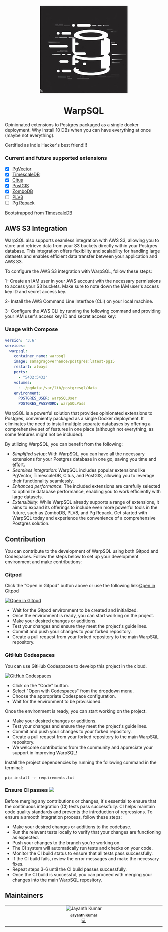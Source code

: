 <p align="center"><img align="center" width="280" height="280" src="./icon.jpeg"/></p>
<h1 align="center">WarpSQL</h3>
Opinionated extensions to Postgres packaged as a single docker deployment. Why install 10 DBs when you can have everything at once (maybe not everything).

Certified as Indie Hacker's best friend!!!

### Current and future supported extensions

- [x] [PgVector](https://github.com/pgvector/pgvector)
- [x] [TimescaleDB](https://github.com/timescale/timescaledb)
- [x] [Citus](https://www.citusdata.com/)
- [x] [PostGIS](https://postgis.net)
- [x] [ZomboDB](https://github.com/zombodb/zombodb)
- [ ] [PLV8](https://github.com/plv8/plv8)
- [ ] [Pg Repack](https://github.com/reorg/pg_repack)

Bootstrapped from [TimescaleDB](https://github.com/timescale/timescaledb-docker)

## AWS S3 Integration

WarpSQL also supports seamless integration with AWS S3, allowing you to store and retrieve data from your S3 buckets directly within your Postgres database. This integration offers flexibility and scalability for handling large datasets and enables efficient data transfer between your application and AWS S3.

To configure the AWS S3 integration with WarpSQL, follow these steps:


1- Create an IAM user in your AWS account with the necessary permissions to access your S3 buckets. Make sure to note down the IAM user's access key ID and secret access key.

2- Install the AWS Command Line Interface (CLI) on your local machine.

3- Configure the AWS CLI by running the following command and providing your IAM user's access key ID and secret access key:






### Usage with Compose

```yaml
version: '3.6'
services:
  warpsql:
    container_name: warpsql
    image: samagragovernance/postgres:latest-pg15
    restart: always
    ports:
      - "5432:5432"
    volumes:
      - ./pgdata:/var/lib/postgresql/data
    environment:
      POSTGRES_USER: warpSQLUser
      POSTGRES_PASSWORD: warpSQLPass
```

WarpSQL is a powerful solution that provides opinionated extensions to Postgres, conveniently packaged as a single Docker deployment. It eliminates the need to install multiple separate databases by offering a comprehensive set of features in one place (although not everything, as some features might not be included).

By utilizing WarpSQL, you can benefit from the following:

- *Simplified setup*: With WarpSQL, you can have all the necessary extensions for your Postgres database in one go, saving you time and effort.
- *Seamless integration*: WarpSQL includes popular extensions like PgVector, TimescaleDB, Citus, and PostGIS, allowing you to leverage their functionality seamlessly.
- *Enhanced performance*: The included extensions are carefully selected to optimize database performance, enabling you to work efficiently with large datasets.
- *Extensibility*: While WarpSQL already supports a range of extensions, it aims to expand its offerings to include even more powerful tools in the future, such as ZomboDB, PLV8, and Pg Repack.
Get started with WarpSQL today and experience the convenience of a comprehensive Postgres solution.

## Contribution

You can contribute to the development of WarpSQL using both Gitpod and Codespaces. Follow the steps below to set up your development environment and make contributions:

### Gitpod

Click the "Open in Gitpod" button above or use the following link:[Open in Gitpod](https://gitpod.io/new/#https://github.com/ChakshuGautam/postgres-tsdb-vector-docker)

[![Open in Gitpod](https://gitpod.io/button/open-in-gitpod.svg)](https://gitpod.io/#https://github.com/ChakshuGautam/postgres-tsdb-vector-docker)

- Wait for the Gitpod environment to be created and initialized.
- Once the environment is ready, you can start working on the project.
- Make your desired changes or additions.
- Test your changes and ensure they meet the project's guidelines.
- Commit and push your changes to your forked repository.
- Create a pull request from your forked repository to the main WarpSQL repository.

### GitHub Codespaces

You can use GitHub Codespaces to develop this project in the cloud.

[![GitHub Codespaces](https://img.shields.io/badge/GitHub-Codespaces-blue?logo=github)](https://github.com/features/codespaces)

- Click on the "Code" button.
- Select "Open with Codespaces" from the dropdown menu.
- Choose the appropriate Codespace configuration.
- Wait for the environment to be provisioned.

Once the environment is ready, you can start working on the project.

- Make your desired changes or additions.
- Test your changes and ensure they meet the project's guidelines.
- Commit and push your changes to your forked repository.
- Create a pull request from your forked repository to the main WarpSQL repository.
- We welcome contributions from the community and appreciate your support in improving WarpSQL!

Install the project dependencies by running the following command in the terminal:

```pip install -r requirements.txt```

### Ensure CI passes ![](https://img.shields.io/badge/CI-Passing-brightgreen)

Before merging any contributions or changes, it's essential to ensure that the continuous integration (CI) tests pass successfully. CI helps maintain code quality standards and prevents the introduction of regressions. To ensure a smooth integration process, follow these steps:

- Make your desired changes or additions to the codebase.
- Run the relevant tests locally to verify that your changes are functioning as expected.
- Push your changes to the branch you're working on.
- The CI system will automatically run tests and checks on your code.
- Monitor the CI build status to ensure that all tests pass successfully.
- If the CI build fails, review the error messages and make the necessary fixes.
- Repeat steps 3-6 until the CI build passes successfully.
- Once the CI build is successful, you can proceed with merging your changes into the main WarpSQL repository.

## Maintainers

<!-- ALL-CONTRIBUTORS-LIST:START - Do not remove or modify this section -->
<!-- prettier-ignore-start -->
<!-- markdownlint-disable -->
<table>
  <tbody>
    <tr>
      <td align="center" valign="top" width="14.28%"><img src="https://avatars.githubusercontent.com/u/64846852?v=4?s=100" width="100px;" alt="Jayanth Kumar"/><br /><sub><b>Jayanth Kumar</b></sub></a><br /><a href="https://github.com/all-contributors/all-contributors/commits?author=jayanth-kumar-morem" title="Code">💻</a></td>
    </tr>
  </tbody>
</table>
<!-- markdownlint-restore -->
<!-- prettier-ignore-end -->

<!-- ALL-CONTRIBUTORS-LIST:END -->
